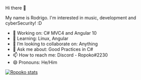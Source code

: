 Hi there 👋

My name is Rodrigo. I'm interested in music, development and cyberSecurity! :D

- 🔭 Working on: C# MVC4 and Angular 10
- 🌱 Learning: Linux, Angular
- 👯 I’m looking to collaborate on: Anything
- 💬 Ask me about: Good Practices in C# 
- 📫 How to reach me: Discord - Ropoko#2230
- 😄 Pronouns: He/Him

[![Ropoko stats](https://github-readme-stats.vercel.app/api?username=ropoko&show_icons=true&theme=radical)](https://github.com/anuraghazra/github-readme-stats)
